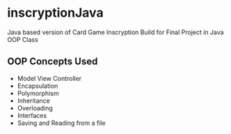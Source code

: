 # inscryptionJava
Java based version of Card Game Inscryption
Build for Final Project in Java OOP Class

## OOP Concepts Used
- Model View Controller
- Encapsulation
- Polymorphism
- Inheritance
- Overloading
- Interfaces
- Saving and Reading from a file
